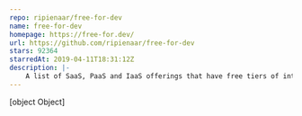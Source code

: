 ```yaml
---
repo: ripienaar/free-for-dev
name: free-for-dev
homepage: https://free-for.dev/
url: https://github.com/ripienaar/free-for-dev
stars: 92364
starredAt: 2019-04-11T18:31:12Z
description: |-
    A list of SaaS, PaaS and IaaS offerings that have free tiers of interest to devops and infradev
---
```


[object Object]
